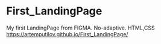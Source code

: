 # First_LandingPage
My first LandingPage from FIGMA. No-adaptive. HTML,CSS  
https://artemputilov.github.io/First_LandingPage/
